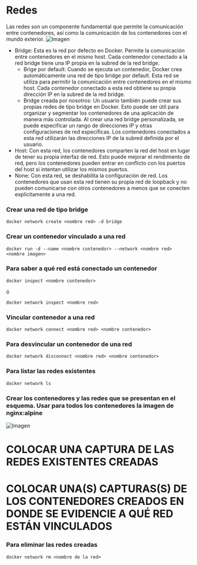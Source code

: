 # Redes
Las redes son un componente fundamental que permite la comunicación entre contenedores, así como la comunicación de los contenedores con el mundo exterior. 
![Imagen](img/redes.PNG)
- Bridge: Esta es la red por defecto en Docker. Permite la comunicación entre contenedores en el mismo host. Cada contenedor conectado a la red bridge tiene una IP propia en la subred de la red bridge.
    -  Brige por default: Cuando se ejecuta un contenedor, Docker crea automáticamente una red de tipo bridge por default. Esta red se utiliza para permitir la comunicación entre contenedores en el mismo host. Cada contenedor conectado a esta red obtiene su propia dirección IP en la subred de la red bridge.
    - Bridge creada por nosotros: Un usuario también puede crear sus propias redes de tipo bridge en Docker. Esto puede ser útil para organizar y segmentar los contenedores de una aplicación de manera más controlada. Al crear una red bridge personalizada, se puede especificar un rango de direcciones IP y otras configuraciones de red específicas. Los contenedores conectados a esta red utilizarán las direcciones IP de la subred definida por el usuario.
- Host: Con esta red, los contenedores comparten la red del host en lugar de tener su propia interfaz de red. Esto puede mejorar el rendimiento de red, pero los contenedores pueden entrar en conflicto con los puertos del host si intentan utilizar los mismos puertos.
- None: Con esta red, se deshabilita la configuración de red. Los contenedores que usan esta red tienen su propia red de loopback y no pueden comunicarse con otros contenedores a menos que se conecten explícitamente a una red.

### Crear una red de tipo bridge

```
docker network create <nombre red> -d bridge
```

### Crear un contenedor vinculado a una red

```
docker run -d --name <nombre contenedor> --network <nombre red> <nombre imagen>
```

### Para saber a qué red está conectado un contenedor

```
docker inspect <nombre contenedor>
```
ó
```
docker network inspect <nombre red> 
```

### Vincular contenedor a una red
```
docker network connect <nombre red> <nombre contenedor>
```

### Para desvincular un contenedor de una red
```
docker network disconnect <nombre red> <nombre contenedor>
```

### Para listar las redes existentes
```
docker network ls
```

### Crear los contenedores y las redes que se presentan en el esquema. Usar para todos los contenedores la imagen de nginx:alpine

![Imagen](img/esquema-ejercicio-redes.PNG)

# COLOCAR UNA CAPTURA DE LAS REDES EXISTENTES CREADAS

# COLOCAR UNA(S) CAPTURAS(S) DE LOS CONTENEDORES CREADOS EN DONDE SE EVIDENCIE A QUÉ RED ESTÁN VINCULADOS

### Para eliminar las redes creadas
```
docker network rm <nombre de la red>
```

